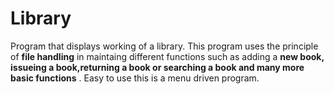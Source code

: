 # Library
Program that displays working of a library.
This program uses the principle of **file handling** in maintaing different functions such as adding a **new book, issueing a book,returning a book or searching a book and many more basic functions** . Easy to use this is a menu driven program.
